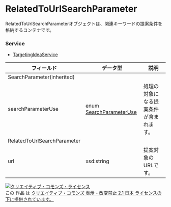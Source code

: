 # RelatedToUrlSearchParameter
RelatedToUrlSearchParameterオブジェクトは、関連キーワードの提案条件を格納するコンテナです。
### Service
+ [TargetingIdeaService](../services/TargetingIdeaService.md)

| フィールド | データ型 | 説明 | 
|---|---|---|
| SearchParameter(inherited)|||
| searchParameterUse| enum <a href="./SearchParameterUse.md">SearchParameterUse</a>| 処理の対象になる提案条件が含まれます。 |
| RelatedToUrlSearchParameter|||
| url| xsd:string| 提案対象のURLです。 |
<a rel="license" href="http://creativecommons.org/licenses/by-nd/2.1/jp/"><img alt="クリエイティブ・コモンズ・ライセンス" style="border-width:0" src="https://i.creativecommons.org/l/by-nd/2.1/jp/88x31.png" /></a><br />この 作品 は <a rel="license" href="http://creativecommons.org/licenses/by-nd/2.1/jp/">クリエイティブ・コモンズ 表示 - 改変禁止 2.1 日本 ライセンスの下に提供されています。</a>
